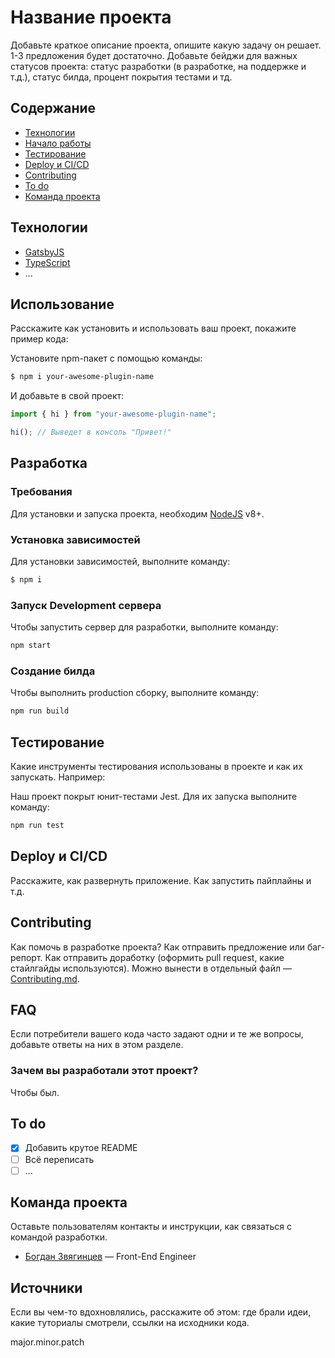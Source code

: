 # Название проекта
Добавьте краткое описание проекта, опишите какую задачу он решает. 1-3 предложения будет достаточно. Добавьте бейджи для важных статусов проекта: статус разработки (в разработке, на поддержке и т.д.), статус билда, процент покрытия тестами и тд.

## Содержание
- [Технологии](#технологии)
- [Начало работы](#начало-работы)
- [Тестирование](#тестирование)
- [Deploy и CI/CD](#deploy-и-ci/cd)
- [Contributing](#contributing)
- [To do](#to-do)
- [Команда проекта](#команда-проекта)

## Технологии
- [GatsbyJS](https://www.gatsbyjs.com/)
- [TypeScript](https://www.typescriptlang.org/)
- ...

## Использование
Расскажите как установить и использовать ваш проект, покажите пример кода:

Установите npm-пакет с помощью команды:
```sh
$ npm i your-awesome-plugin-name
```

И добавьте в свой проект:
```typescript
import { hi } from "your-awesome-plugin-name";

hi(); // Выведет в консоль "Привет!"
```

## Разработка

### Требования
Для установки и запуска проекта, необходим [NodeJS](https://nodejs.org/) v8+.

### Установка зависимостей
Для установки зависимостей, выполните команду:
```sh
$ npm i
```

### Запуск Development сервера
Чтобы запустить сервер для разработки, выполните команду:
```sh
npm start
```

### Создание билда
Чтобы выполнить production сборку, выполните команду: 
```sh
npm run build
```

## Тестирование
Какие инструменты тестирования использованы в проекте и как их запускать. Например:

Наш проект покрыт юнит-тестами Jest. Для их запуска выполните команду:
```sh
npm run test
```

## Deploy и CI/CD
Расскажите, как развернуть приложение. Как запустить пайплайны и т.д.

## Contributing
Как помочь в разработке проекта? Как отправить предложение или баг-репорт. Как отправить доработку (оформить pull request, какие стайлгайды используются). Можно вынести в отдельный файл — [Contributing.md](./CONTRIBUTING.md).

## FAQ 
Если потребители вашего кода часто задают одни и те же вопросы, добавьте ответы на них в этом разделе.

### Зачем вы разработали этот проект?
Чтобы был.

## To do
- [x] Добавить крутое README
- [ ] Всё переписать
- [ ] ...

## Команда проекта
Оставьте пользователям контакты и инструкции, как связаться с командой разработки.

- [Богдан Звягинцев](tg://resolve?domain=bzvyagintsev) — Front-End Engineer

## Источники
Если вы чем-то вдохновлялись, расскажите об этом: где брали идеи, какие туториалы смотрели, ссылки на исходники кода. 


major.minor.patch
